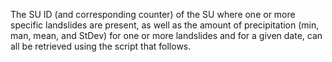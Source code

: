 The SU ID (and corresponding counter) of the SU where one or more specific landslides are present, as well as the amount of precipitation (min, man, mean, and StDev) for one or more landslides and for a given date, can all be retrieved using the script that follows.
